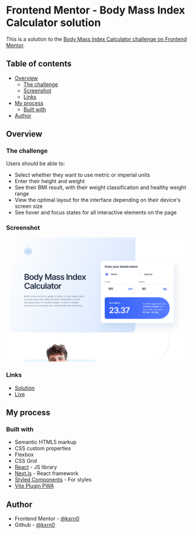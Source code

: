 # Frontend Mentor - Body Mass Index Calculator solution

This is a solution to the [Body Mass Index Calculator challenge on Frontend Mentor](https://www.frontendmentor.io/challenges/body-mass-index-calculator-brrBkfSz1T).

## Table of contents

- [Overview](#overview)
  - [The challenge](#the-challenge)
  - [Screenshot](#screenshot)
  - [Links](#links)
- [My process](#my-process)
  - [Built with](#built-with)
- [Author](#author)

## Overview

### The challenge

Users should be able to:

- Select whether they want to use metric or imperial units
- Enter their height and weight
- See their BMI result, with their weight classification and healthy weight range
- View the optimal layout for the interface depending on their device's screen size
- See hover and focus states for all interactive elements on the page

### Screenshot

![](./shot.png)

### Links

- [Solution](https://github.com/kxrn0/bmi-calculator)
- [Live](https://kxrn0.github.io/bmi-calculator/)

## My process

### Built with

- Semantic HTML5 markup
- CSS custom properties
- Flexbox
- CSS Grid
- [React](https://reactjs.org/) - JS library
- [Next.js](https://nextjs.org/) - React framework
- [Styled Components](https://styled-components.com/) - For styles
- [Vite Plugin PWA](https://vite-pwa-org.netlify.app/)

## Author

- Frontend Mentor - [@kxrn0](https://www.frontendmentor.io/profile/kxrn0)
- Github - [@kxrn0](https://www.twitter.com/kxrn0)
